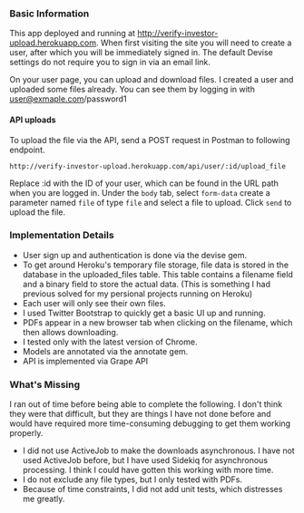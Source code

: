### Basic Information
This app deployed and running at http://verify-investor-upload.herokuapp.com. When first visiting the site you will need to create a user, after which you will be immediately signed in. The default Devise settings do not require you to sign in via an email link.

On your user page, you can upload and download files. I created a user and uploaded some files already. You can see them by logging in with user@exmaple.com/password1

#### API uploads
To upload the file via the API, send a POST request in Postman to following endpoint.
```
http://verify-investor-upload.herokuapp.com/api/user/:id/upload_file
```
Replace :id with the ID of your user, which can be found in the URL path when you are logged in. Under the `body` tab, select `form-data` create a parameter named `file` of type `file` and select a file to upload. Click `send` to upload the file.

### Implementation Details
* User sign up and authentication is done via the devise gem.
* To get around Heroku's temporary file storage, file data is stored in the database in the uploaded_files table. This table contains a filename field and a binary field to store the actual data. (This is something I had previous solved for my persional projects running on Heroku)
* Each user will only see their own files.
* I used Twitter Bootstrap to quickly get a basic UI up and running.
* PDFs appear in a new browser tab when clicking on the filename, which then allows downloading.
* I tested only with the latest version of Chrome.
* Models are annotated via the annotate gem.
* API is implemented via Grape API

### What's Missing
I ran out of time before being able to complete the following. I don't think they were that difficult, but they are things I have not done before and would have required more time-consuming debugging to get them working properly.
* I did not use ActiveJob to make the downloads asynchronous. I have not used ActiveJob before, but I have used Sidekiq for asynchronous processing. I think I could have gotten this working with more time.
* I do not exclude any file types, but I only tested with PDFs.
* Because of time constraints, I did not add unit tests, which distresses me greatly.
